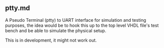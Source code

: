 ## ptty.md

A Pseudo Terminal (ptty) to UART interface for simulation and testing purposes,
the idea would be to hook this up to the top level VHDL file's test bench and be
able to simulate the physical setup.

This is in development, it might not work out.
